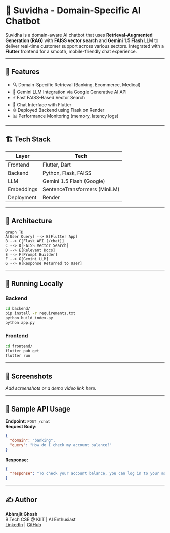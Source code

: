 # 🤖 Suvidha - Domain-Specific AI Chatbot

Suvidha is a domain-aware AI chatbot that uses **Retrieval-Augmented Generation (RAG)** with **FAISS vector search** and **Gemini 1.5 Flash** LLM to deliver real-time customer support across various sectors. Integrated with a **Flutter** frontend for a smooth, mobile-friendly chat experience.

---

## 🔧 Features

- 🔍 Domain-Specific Retrieval (Banking, Ecommerce, Medical)
- 🧠 Gemini LLM Integration via Google Generative AI API
- ⚡ Fast FAISS-Based Vector Search
- 💬 Chat Interface with Flutter
- 🌐 Deployed Backend using Flask on Render
- 📊 Performance Monitoring (memory, latency logs)

---

## 🏗️ Tech Stack

| Layer       | Tech                        |
|------------|-----------------------------|
| Frontend   | Flutter, Dart                |
| Backend    | Python, Flask, FAISS         |
| LLM        | Gemini 1.5 Flash (Google)    |
| Embeddings | SentenceTransformers (MiniLM)|
| Deployment | Render                       |

---

## 🧠 Architecture

```mermaid
graph TD
A[User Query] --> B[Flutter App]
B --> C[Flask API (/chat)]
C --> D[FAISS Vector Search]
D --> E[Relevant Docs]
E --> F[Prompt Builder]
F --> G[Gemini LLM]
G --> H[Response Returned to User]
```

---

## 🚀 Running Locally

### Backend

```bash
cd backend/
pip install -r requirements.txt
python build_index.py
python app.py
```

### Frontend

```bash
cd frontend/
flutter pub get
flutter run
```

---

## 📸 Screenshots

_Add screenshots or a demo video link here._

---

## 🧪 Sample API Usage

**Endpoint:** `POST /chat`  
**Request Body:**
```json
{
  "domain": "banking",
  "query": "How do I check my account balance?"
}
```

**Response:**
```json
{
  "response": "To check your account balance, you can log in to your mobile banking app or visit your nearest branch..."
}
```

---

## ✍️ Author

**Abhrajit Ghosh**  
B.Tech CSE @ KIIT | AI Enthusiast  
[LinkedIn](#https://www.linkedin.com/in/abhrajitghosh/) | [GitHub](#)

